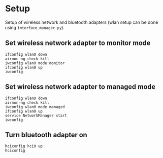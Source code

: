 
# Setup
Setup of wireless network and bluetooth adapters (wlan setup can be done using `interface_manager.py`).

## Set wireless network adapter to monitor mode
```
ifconfig wlan0 down
airmon-ng check kill
iwconfig wlan0 mode monitor
ifconfig wlan0 up
iwconfig
```


## Set wireless network adapter to managed mode
```
ifconfig wlan0 down
airmon-ng check kill
iwconfig wlan0 mode managed
ifconfig wlan0 up
service NetworkManager start 
iwconfig
```

## Turn bluetooth adapter on
```
hciconfig hci0 up
hciconfig
```